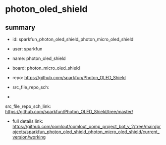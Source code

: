 # photon_oled_shield
 
## summary 
* id: sparkfun_photon_oled_shield_photon_micro_oled_shield
* user: sparkfun
* name: photon_oled_shield
* board: photon_micro_oled_shield
* repo: https://github.com/sparkfun/Photon_OLED_Shield



* src_file_repo_sch: 
*
 src_file_repo_sch_link: https://github.com/sparkfun/Photon_OLED_Shield/tree/master/
* full details link: https://github.com/oomlout/oomlout_oomp_project_bot_v_2/tree/main/projects/sparkfun_photon_oled_shield_photon_micro_oled_shield/current_version/working  






